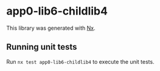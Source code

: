 # app0-lib6-childlib4

This library was generated with [Nx](https://nx.dev).

## Running unit tests

Run `nx test app0-lib6-childlib4` to execute the unit tests.

